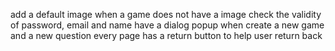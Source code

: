 add a default image when a game does not have a image
check the validity of password, email and name
have a dialog popup when create a new game and a new question
every page has a return button to help user return back
